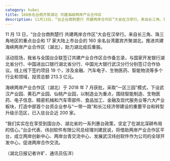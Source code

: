 ```yaml
---
category: hubei
title: 160余名台商齐聚湖北 共建海峡两岸产业合作区
description: 11月13日，“台企台商荆楚行 共建两岸合作区”大会在汉举行。来自长三角、珠三角地区的重点台企和17家大陆上市台企的160余名台湾嘉宾齐聚湖北，推进共建海峡两岸产业合作区（湖北），助力湖北疫后重振。
---
```


11 月 13 日，“台企台商荆楚行 共建两岸合作区”大会在汉举行。来自长三角、珠三角地区的重点台企和 17 家大陆上市台企的 160 余名台湾嘉宾齐聚湖北，推进共建海峡两岸产业合作区（湖北），助力湖北疫后重振。

活动现场，我省与全国台企联签订共建产业合作区合作备忘录，与国家开发银行湖北省分行、中国进出口银行湖北省分行、中国光大银行武汉分行分别签订合作协议。线上线下签约项目 19 个，涉及金融、汽车电子、生物医药、智能物流等多个行业和领域，投资总额 213.3 亿元。

海峡两岸产业合作区（湖北）于 2018 年 7 月获批，采取“一区三园”模式，下设武汉产业园、黄石产业园、仙桃产业园，以制造业为重点，围绕智能制造、生物医药、电子信息、精密机械和汽车零部件、食品加工、金融及现代服务业等六大产业板块，打造中部首个台资企业参与“一带一路”和长江经济带建设的重要平台和转型升级示范区，已入驻台企近 200 家。

“我们实实在在享受到国台办、湖北省的一系列惠台政策，坚定了在湖北深耕布局的信心。”台企代表、纬创软件有限公司总经理刘建民说，将借助两岸产业合作区平台，成立两岸创新中心、两岸台青交流中心、发展武汉纬创软件作为公司的全球开发中心，促进两岸合作交流。

（湖北日报记者许旷、通讯员伍洋）
